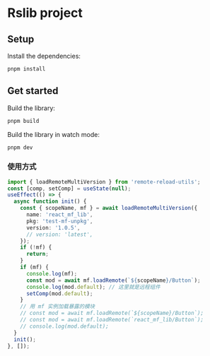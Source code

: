 # Rslib project

## Setup

Install the dependencies:

```bash
pnpm install
```

## Get started

Build the library:

```bash
pnpm build
```

Build the library in watch mode:

```bash
pnpm dev
```

### 使用方式

```ts
import { loadRemoteMultiVersion } from 'remote-reload-utils';
const [comp, setComp] = useState(null);
useEffect(() => {
  async function init() {
    const { scopeName, mf } = await loadRemoteMultiVersion({
      name: 'react_mf_lib',
      pkg: 'test-mf-unpkg',
      version: '1.0.5',
      // version: 'latest',
    });
    if (!mf) {
      return;
    }
    if (mf) {
      console.log(mf);
      const mod = await mf.loadRemote(`${scopeName}/Button`);
      console.log(mod.default); // 这里就是远程组件
      setComp(mod.default);
    }
    // 用 mf 实例加载暴露的模块
    // const mod = await mf.loadRemote(`${scopeName}/Button`);
    // const mod = await mf.loadRemote(`react_mf_lib/Button`);
    // console.log(mod.default);
  }
  init();
}, []);
```
